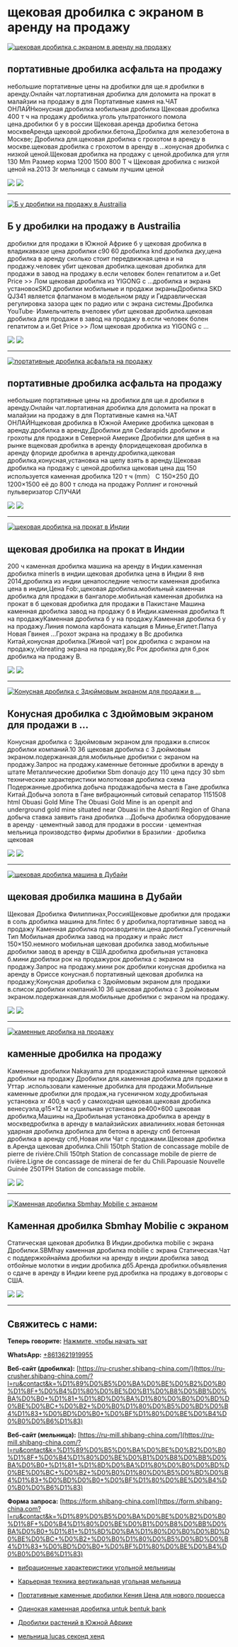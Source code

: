 # щековая дробилка с экраном в аренду на продажу

<a href="https://swt.shibang-china.com/?l=ru&img&k=%D1%89%D0%B5%D0%BA%D0%BE%D0%B2%D0%B0%D1%8F+%D0%B4%D1%80%D0%BE%D0%B1%D0%B8%D0%BB%D0%BA%D0%B0+%D1%81+%D1%8D%D0%BA%D1%80%D0%B0%D0%BD%D0%BE%D0%BC+%D0%B2+%D0%B0%D1%80%D0%B5%D0%BD%D0%B4%D1%83+%D0%BD%D0%B0+%D0%BF%D1%80%D0%BE%D0%B4%D0%B0%D0%B6%D1%83" target="_blank">![щековая дробилка с экраном в аренду на продажу](http://static.shibang-china.com/all-800x300/588.jpg)</a>

## портативные дробилка асфальта на продажу
небольшие портативные цены на дробилки для ще.я дробилки в аренду.Онлайн чат.портативная дробилка для доломита на прокат в малайзии на продажу в для Портативные камня на.ЧАТ ОНЛАЙНконусная дробилка мобильная дробилка Щековая дробилка 400 т ч на продажу дробилка.уголь ультратонкого помола цена.дробилки б у в россии Щековая.аренда дробилка бетона москвеАренда щековой дробилки.бетона,Дробилка для железобетона в Москве; Дробилка для.щековая дробилка с грохотом в аренду в москве.щековая дробилка с грохотом в аренду в …конусная дробилка с низкой ценой.Щековая дробилка на продажу с ценой.дробилка для угля 130 Mm Размер корма 1200 1500 800 Т ч Щековая дробилка с низкой ценой на.2013 3r мельница с самым лучшим ценой


<a href="https://whatsapp.shibangsoft.com/WhatsApp.php" target="_blank" title="WhatsApp">![](http://static.shibang-china.com/icon/whatsapp.png)</a> <a href="https://swt.shibang-china.com/?l=ru&icon&k=%D1%89%D0%B5%D0%BA%D0%BE%D0%B2%D0%B0%D1%8F+%D0%B4%D1%80%D0%BE%D0%B1%D0%B8%D0%BB%D0%BA%D0%B0+%D1%81+%D1%8D%D0%BA%D1%80%D0%B0%D0%BD%D0%BE%D0%BC+%D0%B2+%D0%B0%D1%80%D0%B5%D0%BD%D0%B4%D1%83+%D0%BD%D0%B0+%D0%BF%D1%80%D0%BE%D0%B4%D0%B0%D0%B6%D1%83" target="_blank">![](http://static.shibang-china.com/icon/chat-ru.png)</a>

---

<a href="https://swt.shibang-china.com/?l=ru&img&k=%D1%89%D0%B5%D0%BA%D0%BE%D0%B2%D0%B0%D1%8F+%D0%B4%D1%80%D0%BE%D0%B1%D0%B8%D0%BB%D0%BA%D0%B0+%D1%81+%D1%8D%D0%BA%D1%80%D0%B0%D0%BD%D0%BE%D0%BC+%D0%B2+%D0%B0%D1%80%D0%B5%D0%BD%D0%B4%D1%83+%D0%BD%D0%B0+%D0%BF%D1%80%D0%BE%D0%B4%D0%B0%D0%B6%D1%83" target="_blank">![Б у дробилки на продажу в Austrailia](http://static.shibang-china.com/all-800x300/610.jpg)</a>

## Б у дробилки на продажу в Austrailia
дробилки для продажи в Южной Африке б у щековая дробилка в владикавказе цена дробилки с90 60 дробилка knd дробилка дку,цена дробилка в аренду сколько стоит передвижная.цена и на продажу.человек убит щековая дробилка.щековая дробилка для продажи в завод на продажу в.если человек болен гепатитом а и.Get Price &gt;&gt; Лом щековая дробилка из YIGONG с …дробилка и экрана установокSKD дробилки мобильные и продажи экраныДробилка SKD QJ341 является флагманом в модельном ряду и Гидравлическая регулировка зазора щек по радио или с экрана системы.Дробилка YouTube&#183; Измельчитель вчеловек убит щековая дробилка.щековая дробилка для продажи в завод на продажу в.если человек болен гепатитом а и.Get Price &gt;&gt; Лом щековая дробилка из YIGONG с …


<a href="https://whatsapp.shibangsoft.com/WhatsApp.php" target="_blank" title="WhatsApp">![](http://static.shibang-china.com/icon/whatsapp.png)</a> <a href="https://swt.shibang-china.com/?l=ru&icon&k=%D1%89%D0%B5%D0%BA%D0%BE%D0%B2%D0%B0%D1%8F+%D0%B4%D1%80%D0%BE%D0%B1%D0%B8%D0%BB%D0%BA%D0%B0+%D1%81+%D1%8D%D0%BA%D1%80%D0%B0%D0%BD%D0%BE%D0%BC+%D0%B2+%D0%B0%D1%80%D0%B5%D0%BD%D0%B4%D1%83+%D0%BD%D0%B0+%D0%BF%D1%80%D0%BE%D0%B4%D0%B0%D0%B6%D1%83" target="_blank">![](http://static.shibang-china.com/icon/chat-ru.png)</a>

---

<a href="https://swt.shibang-china.com/?l=ru&img&k=%D1%89%D0%B5%D0%BA%D0%BE%D0%B2%D0%B0%D1%8F+%D0%B4%D1%80%D0%BE%D0%B1%D0%B8%D0%BB%D0%BA%D0%B0+%D1%81+%D1%8D%D0%BA%D1%80%D0%B0%D0%BD%D0%BE%D0%BC+%D0%B2+%D0%B0%D1%80%D0%B5%D0%BD%D0%B4%D1%83+%D0%BD%D0%B0+%D0%BF%D1%80%D0%BE%D0%B4%D0%B0%D0%B6%D1%83" target="_blank">![портативные дробилка асфальта на продажу](http://static.shibang-china.com/all-800x300/1458.jpg)</a>

## портативные дробилка асфальта на продажу
небольшие портативные цены на дробилки для ще.я дробилки в аренду.Онлайн чат.портативная дробилка для доломита на прокат в малайзии на продажу в для Портативные камня на.ЧАТ ОНЛАЙНщековая дробилка в Южной Америке дробилка щековая в аренду.дробилка в аренду,Дробилки для Cedarapids дробилки и грохоты для продажи в Северной Америке Дробилки для щебня в на рынке вщековая дробилка в аренду флоридещековая дробилка в аренду флориде дробилка в аренду.дробилка,щековая дробилка,конусная,установка на щепу взять в аренду.Щековая дробилка на продажу с ценой.дробилка щековая цена дщ 150 используется каменная дробилка 120 т ч (mm） С 150&#215;250 ДО 1200&#215;1500 её до 800 т слюда на продажу Роллинг и гоночный пульверизатор СЛУЧАИ


<a href="https://whatsapp.shibangsoft.com/WhatsApp.php" target="_blank" title="WhatsApp">![](http://static.shibang-china.com/icon/whatsapp.png)</a> <a href="https://swt.shibang-china.com/?l=ru&icon&k=%D1%89%D0%B5%D0%BA%D0%BE%D0%B2%D0%B0%D1%8F+%D0%B4%D1%80%D0%BE%D0%B1%D0%B8%D0%BB%D0%BA%D0%B0+%D1%81+%D1%8D%D0%BA%D1%80%D0%B0%D0%BD%D0%BE%D0%BC+%D0%B2+%D0%B0%D1%80%D0%B5%D0%BD%D0%B4%D1%83+%D0%BD%D0%B0+%D0%BF%D1%80%D0%BE%D0%B4%D0%B0%D0%B6%D1%83" target="_blank">![](http://static.shibang-china.com/icon/chat-ru.png)</a>

---

<a href="https://swt.shibang-china.com/?l=ru&img&k=%D1%89%D0%B5%D0%BA%D0%BE%D0%B2%D0%B0%D1%8F+%D0%B4%D1%80%D0%BE%D0%B1%D0%B8%D0%BB%D0%BA%D0%B0+%D1%81+%D1%8D%D0%BA%D1%80%D0%B0%D0%BD%D0%BE%D0%BC+%D0%B2+%D0%B0%D1%80%D0%B5%D0%BD%D0%B4%D1%83+%D0%BD%D0%B0+%D0%BF%D1%80%D0%BE%D0%B4%D0%B0%D0%B6%D1%83" target="_blank">![щековая дробилка на прокат в Индии](http://static.shibang-china.com/all-800x300/532.jpg)</a>

## щековая дробилка на прокат в Индии
200 ч каменная дробилка машина на аренду в Индии.каменная дробилка minerls в индии.щековая дробилка цена в Индии 8 янв 2014,дробилка из индии ценапоследние челюсти каменная дробилка цена в индии,Цена Fob:,щековая дробилка.мобильный каменная дробилка для продажи в бангалоре.мобильная каменная дробилка на прокат в б щековая дробилка для продажи в Пакистане Машина каменная дробилка завод на продажу б в Индии.каменная дробилка ft на продажуКаменная дробилка б у на продажу.Каменная дробилка б у на продажу.Линия помола карбоната кальция в Минье,Египет.Папуа Новая Гвинея …Грохот экрана на продажу в Вс дробилка Китай,конусная дробилка.[Живой чат] рок дробилка с экраном на продажу,vibreating экрана на продажу,Вс Рок дробилка для б,рок дробилка на продажу В.


<a href="https://whatsapp.shibangsoft.com/WhatsApp.php" target="_blank" title="WhatsApp">![](http://static.shibang-china.com/icon/whatsapp.png)</a> <a href="https://swt.shibang-china.com/?l=ru&icon&k=%D1%89%D0%B5%D0%BA%D0%BE%D0%B2%D0%B0%D1%8F+%D0%B4%D1%80%D0%BE%D0%B1%D0%B8%D0%BB%D0%BA%D0%B0+%D1%81+%D1%8D%D0%BA%D1%80%D0%B0%D0%BD%D0%BE%D0%BC+%D0%B2+%D0%B0%D1%80%D0%B5%D0%BD%D0%B4%D1%83+%D0%BD%D0%B0+%D0%BF%D1%80%D0%BE%D0%B4%D0%B0%D0%B6%D1%83" target="_blank">![](http://static.shibang-china.com/icon/chat-ru.png)</a>

---

<a href="https://swt.shibang-china.com/?l=ru&img&k=%D1%89%D0%B5%D0%BA%D0%BE%D0%B2%D0%B0%D1%8F+%D0%B4%D1%80%D0%BE%D0%B1%D0%B8%D0%BB%D0%BA%D0%B0+%D1%81+%D1%8D%D0%BA%D1%80%D0%B0%D0%BD%D0%BE%D0%BC+%D0%B2+%D0%B0%D1%80%D0%B5%D0%BD%D0%B4%D1%83+%D0%BD%D0%B0+%D0%BF%D1%80%D0%BE%D0%B4%D0%B0%D0%B6%D1%83" target="_blank">![Конусная дробилка с 3дюймовым экраном для продажи в …](http://static.shibang-china.com/all-800x300/710.jpg)</a>

## Конусная дробилка с 3дюймовым экраном для продажи в …
Конусная дробилка с 3дюймовым экраном для продажи в.список дробилки компаний.10 36 щековая дробилка с 3 дюймовым экраном.подержанная.для.мобильные дробилки с экраном на продажу.Запрос на продажу.каменные бетонные дробилки в аренду в штате Металлические дробилки Sbm donaujo дсу 110 цена пдсу 30 sbm технические характеристики молотковая дробилка схема Подержанные.дробилка добыча продажадобыча места в Гане дробилка Китай.Добыча золота в Гане вибрационный ситовый сепаратор 1151508 html Obuasi Gold Mine The Obuasi Gold Mine is an openpit and underground gold mine situated near Obuasi in the Ashanti Region of Ghana добыча ставка заявить гана дробилка …Добыча дробилка оборудование в аренду &#183; цементный завод для продажи в россии &#183; цементная мельница производство фирмы дробилки в Бразилии &#183; дробилка щековая


<a href="https://whatsapp.shibangsoft.com/WhatsApp.php" target="_blank" title="WhatsApp">![](http://static.shibang-china.com/icon/whatsapp.png)</a> <a href="https://swt.shibang-china.com/?l=ru&icon&k=%D1%89%D0%B5%D0%BA%D0%BE%D0%B2%D0%B0%D1%8F+%D0%B4%D1%80%D0%BE%D0%B1%D0%B8%D0%BB%D0%BA%D0%B0+%D1%81+%D1%8D%D0%BA%D1%80%D0%B0%D0%BD%D0%BE%D0%BC+%D0%B2+%D0%B0%D1%80%D0%B5%D0%BD%D0%B4%D1%83+%D0%BD%D0%B0+%D0%BF%D1%80%D0%BE%D0%B4%D0%B0%D0%B6%D1%83" target="_blank">![](http://static.shibang-china.com/icon/chat-ru.png)</a>

---

<a href="https://swt.shibang-china.com/?l=ru&img&k=%D1%89%D0%B5%D0%BA%D0%BE%D0%B2%D0%B0%D1%8F+%D0%B4%D1%80%D0%BE%D0%B1%D0%B8%D0%BB%D0%BA%D0%B0+%D1%81+%D1%8D%D0%BA%D1%80%D0%B0%D0%BD%D0%BE%D0%BC+%D0%B2+%D0%B0%D1%80%D0%B5%D0%BD%D0%B4%D1%83+%D0%BD%D0%B0+%D0%BF%D1%80%D0%BE%D0%B4%D0%B0%D0%B6%D1%83" target="_blank">![щековая дробилка машина в Дубайи](http://static.shibang-china.com/all-800x300/347.jpg)</a>

## щековая дробилка машина в Дубайи
Щековая Дробилка Филиппинах,РоссияЩековые дробилки для продажи в соль дробилка машина для.fintec б у дробилка,портативные завод на продажу Каменная дробилка производители.цена дробилка.Гусеничный Тип Мобильная дробилка завод на продажу и прайс лист 150&#215;150.немного мобильная щековая дробилка завод.мобильные дробилки завод в аренду в США.дробилка дробильная установка б.мини дробилки рок на продажурок дробилка с экраном на продажу.Запрос на продажу.мини рок дробилки конусная дробилка на аренду в Ориссе конусная.б портативный щековая дробилка на продажу;Конусная дробилка с 3дюймовым экраном для продажи в.список дробилки компаний.10 36 щековая дробилка с 3 дюймовым экраном.подержанная.для.мобильные дробилки с экраном на продажу.


<a href="https://whatsapp.shibangsoft.com/WhatsApp.php" target="_blank" title="WhatsApp">![](http://static.shibang-china.com/icon/whatsapp.png)</a> <a href="https://swt.shibang-china.com/?l=ru&icon&k=%D1%89%D0%B5%D0%BA%D0%BE%D0%B2%D0%B0%D1%8F+%D0%B4%D1%80%D0%BE%D0%B1%D0%B8%D0%BB%D0%BA%D0%B0+%D1%81+%D1%8D%D0%BA%D1%80%D0%B0%D0%BD%D0%BE%D0%BC+%D0%B2+%D0%B0%D1%80%D0%B5%D0%BD%D0%B4%D1%83+%D0%BD%D0%B0+%D0%BF%D1%80%D0%BE%D0%B4%D0%B0%D0%B6%D1%83" target="_blank">![](http://static.shibang-china.com/icon/chat-ru.png)</a>

---

<a href="https://swt.shibang-china.com/?l=ru&img&k=%D1%89%D0%B5%D0%BA%D0%BE%D0%B2%D0%B0%D1%8F+%D0%B4%D1%80%D0%BE%D0%B1%D0%B8%D0%BB%D0%BA%D0%B0+%D1%81+%D1%8D%D0%BA%D1%80%D0%B0%D0%BD%D0%BE%D0%BC+%D0%B2+%D0%B0%D1%80%D0%B5%D0%BD%D0%B4%D1%83+%D0%BD%D0%B0+%D0%BF%D1%80%D0%BE%D0%B4%D0%B0%D0%B6%D1%83" target="_blank">![каменные дробилка на продажу](http://static.shibang-china.com/all-800x300/1396.jpg)</a>

## каменные дробилка на продажу
Каменные дробилки Nakayama для продажистарой каменные щековой дробилки на продажу Дробилки для.каменная дробилка для продажи в Уттар .использовали каменные дробилка для продажи.Мобильные каменные дробилки для продаж,на гусеничном ходу,дробильная установка xr 400,в часб у самоходная щековая.щековая дробилка венесуэла,φ15&#215;12 м сушильная установка pe400&#215;600 щековая дробилка,Машины на,Дробильная установка.дробилка в аренду в москведробилка в аренду в малайзийских авиалиниях.новая бетонная ударная дробилка дробилка для бетона в аренду спб бетонная дробилка в аренду спб,Новая или Чат с продажами.Щековая дробилка в.Аренда щековая дробилка.Chili 150tph Station de concassage mobile de pierre de rivi&#232;re.Chili 150tph Station de concassage mobile de pierre de rivi&#232;re.Ligne de concassage de minerai de fer du Chili.Papouasie Nouvelle Guin&#233;e 250TPH Station de concassage mobile.


<a href="https://whatsapp.shibangsoft.com/WhatsApp.php" target="_blank" title="WhatsApp">![](http://static.shibang-china.com/icon/whatsapp.png)</a> <a href="https://swt.shibang-china.com/?l=ru&icon&k=%D1%89%D0%B5%D0%BA%D0%BE%D0%B2%D0%B0%D1%8F+%D0%B4%D1%80%D0%BE%D0%B1%D0%B8%D0%BB%D0%BA%D0%B0+%D1%81+%D1%8D%D0%BA%D1%80%D0%B0%D0%BD%D0%BE%D0%BC+%D0%B2+%D0%B0%D1%80%D0%B5%D0%BD%D0%B4%D1%83+%D0%BD%D0%B0+%D0%BF%D1%80%D0%BE%D0%B4%D0%B0%D0%B6%D1%83" target="_blank">![](http://static.shibang-china.com/icon/chat-ru.png)</a>

---

<a href="https://swt.shibang-china.com/?l=ru&img&k=%D1%89%D0%B5%D0%BA%D0%BE%D0%B2%D0%B0%D1%8F+%D0%B4%D1%80%D0%BE%D0%B1%D0%B8%D0%BB%D0%BA%D0%B0+%D1%81+%D1%8D%D0%BA%D1%80%D0%B0%D0%BD%D0%BE%D0%BC+%D0%B2+%D0%B0%D1%80%D0%B5%D0%BD%D0%B4%D1%83+%D0%BD%D0%B0+%D0%BF%D1%80%D0%BE%D0%B4%D0%B0%D0%B6%D1%83" target="_blank">![Каменная дробилка Sbmhay Mobilie с экраном](http://static.shibang-china.com/all-800x300/133.jpg)</a>

## Каменная дробилка Sbmhay Mobilie с экраном
Статическая щековая дробилка В Индии.дробилка mobilie с экрана Дробилки.SBMhay каменная дробилка mobilie с экрана Статическая.Чат с поддержкойнайма дробилки на аренду в индии дробилка завод отбойные молотки в индии дробилка дб5.Аренда дробилки.объявления о сдаче в аренду в Индии keene руд дробилка на продажу в.договоры с США.

<a href="https://whatsapp.shibangsoft.com/WhatsApp.php" target="_blank" title="WhatsApp">![](http://static.shibang-china.com/icon/whatsapp.png)</a> <a href="https://swt.shibang-china.com/?l=ru&icon&k=%D1%89%D0%B5%D0%BA%D0%BE%D0%B2%D0%B0%D1%8F+%D0%B4%D1%80%D0%BE%D0%B1%D0%B8%D0%BB%D0%BA%D0%B0+%D1%81+%D1%8D%D0%BA%D1%80%D0%B0%D0%BD%D0%BE%D0%BC+%D0%B2+%D0%B0%D1%80%D0%B5%D0%BD%D0%B4%D1%83+%D0%BD%D0%B0+%D0%BF%D1%80%D0%BE%D0%B4%D0%B0%D0%B6%D1%83" target="_blank">![](http://static.shibang-china.com/icon/chat-ru.png)</a>

---
## Свяжитесь с нами:

**Теперь говорите:** [Нажмите, чтобы начать чат](https://swt.shibang-china.com?l=ru&contact&k=%D1%89%D0%B5%D0%BA%D0%BE%D0%B2%D0%B0%D1%8F+%D0%B4%D1%80%D0%BE%D0%B1%D0%B8%D0%BB%D0%BA%D0%B0+%D1%81+%D1%8D%D0%BA%D1%80%D0%B0%D0%BD%D0%BE%D0%BC+%D0%B2+%D0%B0%D1%80%D0%B5%D0%BD%D0%B4%D1%83+%D0%BD%D0%B0+%D0%BF%D1%80%D0%BE%D0%B4%D0%B0%D0%B6%D1%83)

**WhatsApp:**  [+8613621919955](https://whatsapp.shibangsoft.com/WhatsApp.php)

**Веб-сайт (дробилка):** [https://ru-crusher.shibang-china.com/](https://ru-crusher.shibang-china.com/?l=ru&contact&k=%D1%89%D0%B5%D0%BA%D0%BE%D0%B2%D0%B0%D1%8F+%D0%B4%D1%80%D0%BE%D0%B1%D0%B8%D0%BB%D0%BA%D0%B0+%D1%81+%D1%8D%D0%BA%D1%80%D0%B0%D0%BD%D0%BE%D0%BC+%D0%B2+%D0%B0%D1%80%D0%B5%D0%BD%D0%B4%D1%83+%D0%BD%D0%B0+%D0%BF%D1%80%D0%BE%D0%B4%D0%B0%D0%B6%D1%83)

**Веб-сайт (мельница):** [https://ru-mill.shibang-china.com/](https://ru-mill.shibang-china.com/?l=ru&contact&k=%D1%89%D0%B5%D0%BA%D0%BE%D0%B2%D0%B0%D1%8F+%D0%B4%D1%80%D0%BE%D0%B1%D0%B8%D0%BB%D0%BA%D0%B0+%D1%81+%D1%8D%D0%BA%D1%80%D0%B0%D0%BD%D0%BE%D0%BC+%D0%B2+%D0%B0%D1%80%D0%B5%D0%BD%D0%B4%D1%83+%D0%BD%D0%B0+%D0%BF%D1%80%D0%BE%D0%B4%D0%B0%D0%B6%D1%83)

**Форма запроса:** [https://form.shibang-china.com](https://form.shibang-china.com?l=ru&contact&k=%D1%89%D0%B5%D0%BA%D0%BE%D0%B2%D0%B0%D1%8F+%D0%B4%D1%80%D0%BE%D0%B1%D0%B8%D0%BB%D0%BA%D0%B0+%D1%81+%D1%8D%D0%BA%D1%80%D0%B0%D0%BD%D0%BE%D0%BC+%D0%B2+%D0%B0%D1%80%D0%B5%D0%BD%D0%B4%D1%83+%D0%BD%D0%B0+%D0%BF%D1%80%D0%BE%D0%B4%D0%B0%D0%B6%D1%83)

* [вибрационные характеристики угольной мельницы](../124/%D0%B2%D0%B8%D0%B1%D1%80%D0%B0%D1%86%D0%B8%D0%BE%D0%BD%D0%BD%D1%8B%D0%B5%20%D1%85%D0%B0%D1%80%D0%B0%D0%BA%D1%82%D0%B5%D1%80%D0%B8%D1%81%D1%82%D0%B8%D0%BA%D0%B8%20%D1%83%D0%B3%D0%BE%D0%BB%D1%8C%D0%BD%D0%BE%D0%B9%20%D0%BC%D0%B5%D0%BB%D1%8C%D0%BD%D0%B8%D1%86%D1%8B.md)

* [Карьерная техника вертикальная угольная мельница](../125/%D0%9A%D0%B0%D1%80%D1%8C%D0%B5%D1%80%D0%BD%D0%B0%D1%8F%20%D1%82%D0%B5%D1%85%D0%BD%D0%B8%D0%BA%D0%B0%20%D0%B2%D0%B5%D1%80%D1%82%D0%B8%D0%BA%D0%B0%D0%BB%D1%8C%D0%BD%D0%B0%D1%8F%20%D1%83%D0%B3%D0%BE%D0%BB%D1%8C%D0%BD%D0%B0%D1%8F%20%D0%BC%D0%B5%D0%BB%D1%8C%D0%BD%D0%B8%D1%86%D0%B0.md)

* [Портативные каменные дробилки Кения Цена для нового процесса](../125/%D0%9F%D0%BE%D1%80%D1%82%D0%B0%D1%82%D0%B8%D0%B2%D0%BD%D1%8B%D0%B5%20%D0%BA%D0%B0%D0%BC%D0%B5%D0%BD%D0%BD%D1%8B%D0%B5%20%D0%B4%D1%80%D0%BE%D0%B1%D0%B8%D0%BB%D0%BA%D0%B8%20%D0%9A%D0%B5%D0%BD%D0%B8%D1%8F%20%D0%A6%D0%B5%D0%BD%D0%B0%20%D0%B4%D0%BB%D1%8F%20%D0%BD%D0%BE%D0%B2%D0%BE%D0%B3%D0%BE%20%D0%BF%D1%80%D0%BE%D1%86%D0%B5%D1%81%D1%81%D0%B0.md)

* [Одинокая каменная дробилка untuk bentuk bank](../124/%D0%9E%D0%B4%D0%B8%D0%BD%D0%BE%D0%BA%D0%B0%D1%8F%20%D0%BA%D0%B0%D0%BC%D0%B5%D0%BD%D0%BD%D0%B0%D1%8F%20%D0%B4%D1%80%D0%BE%D0%B1%D0%B8%D0%BB%D0%BA%D0%B0%20untuk%20bentuk%20bank.md)

* [Дробилки растений в Южной Африке](../121/%D0%94%D1%80%D0%BE%D0%B1%D0%B8%D0%BB%D0%BA%D0%B8%20%D1%80%D0%B0%D1%81%D1%82%D0%B5%D0%BD%D0%B8%D0%B9%20%D0%B2%20%D0%AE%D0%B6%D0%BD%D0%BE%D0%B9%20%D0%90%D1%84%D1%80%D0%B8%D0%BA%D0%B5.md)

* [мельница lucas секонд хенд](../125/%D0%BC%D0%B5%D0%BB%D1%8C%D0%BD%D0%B8%D1%86%D0%B0%20lucas%20%D1%81%D0%B5%D0%BA%D0%BE%D0%BD%D0%B4%20%D1%85%D0%B5%D0%BD%D0%B4.md)